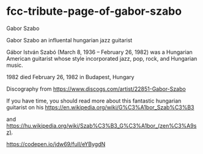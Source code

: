 # fcc-tribute-page-of-gabor-szabo

Gabor Szabo


Gabor Szabo an influental hungarian jazz guitarist

Gábor István Szabó (March 8, 1936 – February 26, 1982) was a Hungarian American guitarist whose style incorporated jazz, pop, rock, and Hungarian music.

1982 died February 26, 1982 in Budapest, Hungary

Discography from https://www.discogs.com/artist/22851-Gabor-Szabo

If you have time, you should read more about this fantastic hungarian guitarist on his https://en.wikipedia.org/wiki/G%C3%A1bor_Szab%C3%B3

and https://hu.wikipedia.org/wiki/Szab%C3%B3_G%C3%A1bor_(zen%C3%A9sz).

https://codepen.io/jdw69/full/eYBygdN
